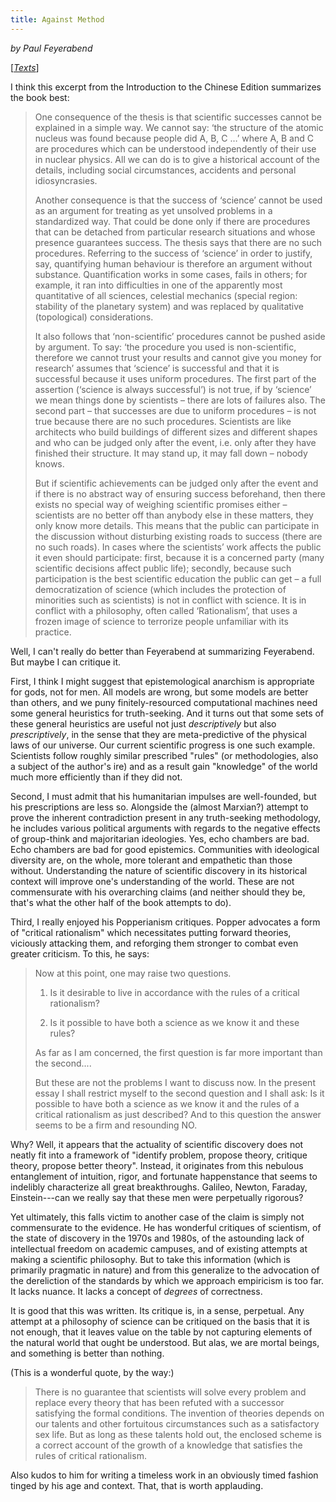 ```yaml
---
title: Against Method
---
```

*by Paul Feyerabend*

[[*Texts*](/texts)]

I think this excerpt from the Introduction to the Chinese Edition summarizes the book best:
<blockquote>
One consequence of the thesis is that scientific successes cannot be explained in a simple way. We cannot say: ‘the structure of the atomic nucleus was found because people did A, B, C …’ where A, B and C are procedures which can be understood independently of their use in nuclear physics. All we can do is to give a historical account of the details, including social circumstances, accidents and personal idiosyncrasies.

Another consequence is that the success of ‘science’ cannot be used as an argument for treating as yet unsolved problems in a standardized way. That could be done only if there are procedures that can be detached from particular research situations and whose presence guarantees success. The thesis says that there are no such procedures. Referring to the success of ‘science’ in order to justify, say, quantifying human behaviour is therefore an argument without substance. Quantification works in some cases, fails in others; for example, it ran into difficulties in one of the apparently most quantitative of all sciences, celestial mechanics (special region: stability of the planetary system) and was replaced by qualitative (topological) considerations.

It also follows that ‘non-scientific’ procedures cannot be pushed aside by argument. To say: ‘the procedure you used is non-scientific, therefore we cannot trust your results and cannot give you money for research’ assumes that ‘science’ is successful and that it is successful because it uses uniform procedures. The first part of the assertion (‘science is always successful’) is not true, if by ‘science’ we mean things done by scientists – there are lots of failures also. The second part – that successes are due to uniform procedures – is not true because there are no such procedures. Scientists are like architects who build buildings of different sizes and different shapes and who can be judged only after the event, i.e. only after they have finished their structure. It may stand up, it may fall down – nobody knows.

But if scientific achievements can be judged only after the event and if there is no abstract way of ensuring success beforehand, then there exists no special way of weighing scientific promises either – scientists are no better off than anybody else in these matters, they only know more details. This means that the public can participate in the discussion without disturbing existing roads to success (there are no such roads). In cases where the scientists’ work affects the public it even should participate: first, because it is a concerned party (many scientific decisions affect public life); secondly, because such participation is the best scientific education the public can get – a full democratization of science (which includes the protection of minorities such as scientists) is not in conflict with science. It is in conflict with a philosophy, often called ‘Rationalism’, that uses a frozen image of science to terrorize people unfamiliar with its practice.
</blockquote>

Well, I can't really do better than Feyerabend at summarizing Feyerabend. But maybe I can critique it. 

First, I think I might suggest that epistemological anarchism is appropriate for gods, not for men. All models are wrong, but some models are better than others, and we puny finitely-resourced computational machines need some general heuristics for truth-seeking. And it turns out that some sets of these general heuristics are useful not just <i>descriptively</i> but also <i>prescriptively</i>, in the sense that they are meta-predictive of the physical laws of our universe. Our current scientific progress is one such example. Scientists follow roughly similar prescribed "rules" (or methodologies, also a subject of the author's ire) and as a result gain "knowledge" of the world much more efficiently than if they did not. 

Second, I must admit that his humanitarian impulses are well-founded, but his prescriptions are less so. Alongside the (almost Marxian?) attempt to prove the inherent contradiction present in any truth-seeking methodology, he includes various political arguments with regards to the negative effects of group-think and majoritarian ideologies. Yes, echo chambers are bad. Echo chambers are bad for good epistemics. Communities with ideological diversity are, on the whole, more tolerant and empathetic than those without. Understanding the nature of scientific discovery in its historical context will improve one's understanding of the world. These are not commensurate with his overarching claims (and neither should they be, that's what the other half of the book attempts to do).

Third, I really enjoyed his Popperianism critiques. Popper advocates a form of "critical rationalism" which necessitates putting forward theories, viciously attacking them, and reforging them stronger to combat even greater criticism. To this, he says:
<blockquote>
Now at this point, one may raise two questions.

1. Is it desirable to live in accordance with the rules of a critical rationalism?

2. Is it possible to have both a science as we know it and these rules?

As far as I am concerned, the first question is far more important than the second....

But these are not the problems I want to discuss now. In the present essay I shall restrict myself to the second question and I shall ask: Is it possible to have both a science as we know it and the rules of a critical rationalism as just described? And to this question the answer seems to be a firm and resounding NO.
</blockquote>

Why? Well, it appears that the actuality of scientific discovery does not neatly fit into a framework of "identify problem, propose theory, critique theory, propose better theory". Instead, it originates from this nebulous entanglement of intuition, rigor, and fortunate happenstance that seems to indelibly characterize all great breakthroughs. Galileo, Newton, Faraday, Einstein---can we really say that these men were perpetually rigorous? 

Yet ultimately, this falls victim to another case of the claim is simply not commensurate to the evidence. He has wonderful critiques of scientism, of the state of discovery in the 1970s and 1980s, of the astounding lack of intellectual freedom on academic campuses, and of existing attempts at making a scientific philosophy. But to take this information (which is primarily pragmatic in nature) and from this generalize to the advocation of the dereliction of the standards by which we approach empiricism is too far. It lacks nuance. It lacks a concept of <i>degrees</i> of correctness. 

It is good that this was written. Its critique is, in a sense, perpetual. Any attempt at a philosophy of science can be critiqued on the basis that it is not enough, that it leaves value on the table by not capturing elements of the natural world that ought be understood. But alas, we are mortal beings, and something is better than nothing.

(This is a wonderful quote, by the way:)
<blockquote>There is no guarantee that scientists will solve every problem and replace every theory that has been refuted with a successor satisfying the formal conditions. The invention of theories depends on our talents and other fortuitous circumstances such as a satisfactory sex life. But as long as these talents hold out, the enclosed scheme is a correct account of the growth of a knowledge that satisfies the rules of critical rationalism.</blockquote>

Also kudos to him for writing a timeless work in an obviously timed fashion tinged by his age and context. That, that is worth applauding.
